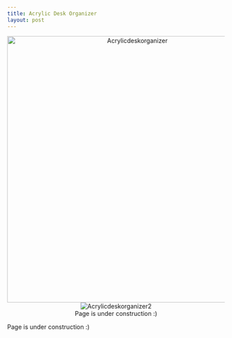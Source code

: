 ```yaml
---
title: Acrylic Desk Organizer
layout: post
---
```

<div style="text-align: center;">
 
<img src="https://www.donaldle.com/assets/images/Acrylicdeskorganizer.JPG" alt="Acrylicdeskorganizer" width="587" height="618"/>
<img src="https://www.donaldle.com/assets/images/Acrylicdeskorganizer2.JPG" alt="Acrylicdeskorganizer2" />
</div>
<center>Page is under construction :)</center>

Page is under construction :)
